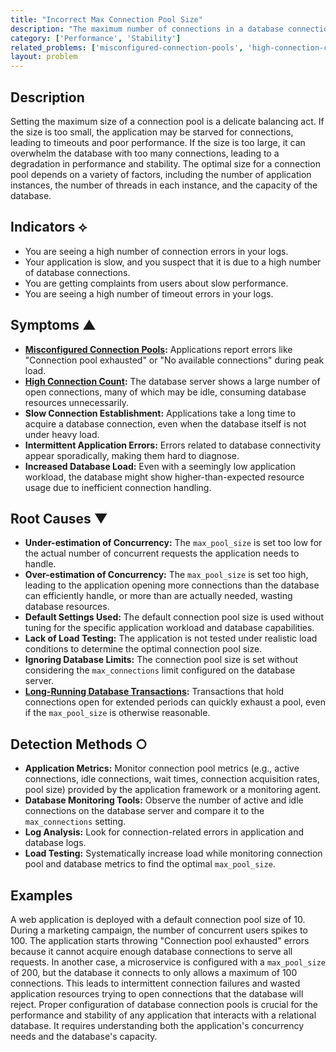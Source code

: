 ```yaml
---
title: "Incorrect Max Connection Pool Size"
description: "The maximum number of connections in a database connection pool is set incorrectly, leading to either wasted resources or connection exhaustion."
category: ['Performance', 'Stability']
related_problems: ['misconfigured-connection-pools', 'high-connection-count', 'long-running-database-transactions']
layout: problem
---
```


## Description
Setting the maximum size of a connection pool is a delicate balancing act. If the size is too small, the application may be starved for connections, leading to timeouts and poor performance. If the size is too large, it can overwhelm the database with too many connections, leading to a degradation in performance and stability. The optimal size for a connection pool depends on a variety of factors, including the number of application instances, the number of threads in each instance, and the capacity of the database.

## Indicators ⟡
- You are seeing a high number of connection errors in your logs.
- Your application is slow, and you suspect that it is due to a high number of database connections.
- You are getting complaints from users about slow performance.
- You are seeing a high number of timeout errors in your logs.

## Symptoms ▲

- **[Misconfigured Connection Pools](misconfigured-connection-pools.md):** Applications report errors like "Connection pool exhausted" or "No available connections" during peak load.
- **[High Connection Count](high-connection-count.md):** The database server shows a large number of open connections, many of which may be idle, consuming database resources unnecessarily.
- **Slow Connection Establishment:** Applications take a long time to acquire a database connection, even when the database itself is not under heavy load.
- **Intermittent Application Errors:** Errors related to database connectivity appear sporadically, making them hard to diagnose.
- **Increased Database Load:** Even with a seemingly low application workload, the database might show higher-than-expected resource usage due to inefficient connection handling.

## Root Causes ▼

- **Under-estimation of Concurrency:** The `max_pool_size` is set too low for the actual number of concurrent requests the application needs to handle.
- **Over-estimation of Concurrency:** The `max_pool_size` is set too high, leading to the application opening more connections than the database can efficiently handle, or more than are actually needed, wasting database resources.
- **Default Settings Used:** The default connection pool size is used without tuning for the specific application workload and database capabilities.
- **Lack of Load Testing:** The application is not tested under realistic load conditions to determine the optimal connection pool size.
- **Ignoring Database Limits:** The connection pool size is set without considering the `max_connections` limit configured on the database server.
- **[Long-Running Database Transactions](long-running-database-transactions.md):** Transactions that hold connections open for extended periods can quickly exhaust a pool, even if the `max_pool_size` is otherwise reasonable.

## Detection Methods ○

- **Application Metrics:** Monitor connection pool metrics (e.g., active connections, idle connections, wait times, connection acquisition rates, pool size) provided by the application framework or a monitoring agent.
- **Database Monitoring Tools:** Observe the number of active and idle connections on the database server and compare it to the `max_connections` setting.
- **Log Analysis:** Look for connection-related errors in application and database logs.
- **Load Testing:** Systematically increase load while monitoring connection pool and database metrics to find the optimal `max_pool_size`.

## Examples
A web application is deployed with a default connection pool size of 10. During a marketing campaign, the number of concurrent users spikes to 100. The application starts throwing "Connection pool exhausted" errors because it cannot acquire enough database connections to serve all requests. In another case, a microservice is configured with a `max_pool_size` of 200, but the database it connects to only allows a maximum of 100 connections. This leads to intermittent connection failures and wasted application resources trying to open connections that the database will reject. Proper configuration of database connection pools is crucial for the performance and stability of any application that interacts with a relational database. It requires understanding both the application's concurrency needs and the database's capacity.